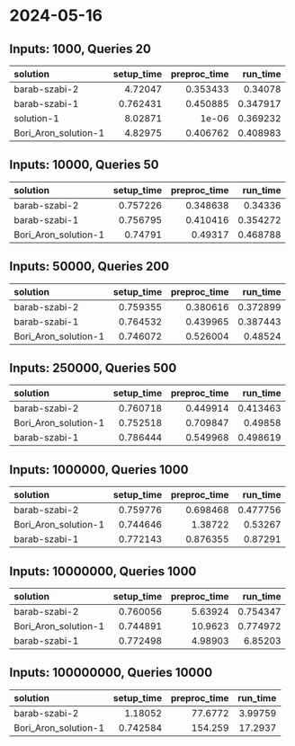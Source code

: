 # 2024-05-16

## Inputs: 1000, Queries 20

| solution             |   setup_time |   preproc_time |   run_time |
|:---------------------|-------------:|---------------:|-----------:|
| barab-szabi-2        |     4.72047  |       0.353433 |   0.34078  |
| barab-szabi-1        |     0.762431 |       0.450885 |   0.347917 |
| solution-1           |     8.02871  |       1e-06    |   0.369232 |
| Bori_Aron_solution-1 |     4.82975  |       0.406762 |   0.408983 |

## Inputs: 10000, Queries 50

| solution             |   setup_time |   preproc_time |   run_time |
|:---------------------|-------------:|---------------:|-----------:|
| barab-szabi-2        |     0.757226 |       0.348638 |   0.34336  |
| barab-szabi-1        |     0.756795 |       0.410416 |   0.354272 |
| Bori_Aron_solution-1 |     0.74791  |       0.49317  |   0.468788 |

## Inputs: 50000, Queries 200

| solution             |   setup_time |   preproc_time |   run_time |
|:---------------------|-------------:|---------------:|-----------:|
| barab-szabi-2        |     0.759355 |       0.380616 |   0.372899 |
| barab-szabi-1        |     0.764532 |       0.439965 |   0.387443 |
| Bori_Aron_solution-1 |     0.746072 |       0.526004 |   0.48524  |

## Inputs: 250000, Queries 500

| solution             |   setup_time |   preproc_time |   run_time |
|:---------------------|-------------:|---------------:|-----------:|
| barab-szabi-2        |     0.760718 |       0.449914 |   0.413463 |
| Bori_Aron_solution-1 |     0.752518 |       0.709847 |   0.49858  |
| barab-szabi-1        |     0.786444 |       0.549968 |   0.498619 |

## Inputs: 1000000, Queries 1000

| solution             |   setup_time |   preproc_time |   run_time |
|:---------------------|-------------:|---------------:|-----------:|
| barab-szabi-2        |     0.759776 |       0.698468 |   0.477756 |
| Bori_Aron_solution-1 |     0.744646 |       1.38722  |   0.53267  |
| barab-szabi-1        |     0.772143 |       0.876355 |   0.87291  |

## Inputs: 10000000, Queries 1000

| solution             |   setup_time |   preproc_time |   run_time |
|:---------------------|-------------:|---------------:|-----------:|
| barab-szabi-2        |     0.760056 |        5.63924 |   0.754347 |
| Bori_Aron_solution-1 |     0.744891 |       10.9623  |   0.774972 |
| barab-szabi-1        |     0.772498 |        4.98903 |   6.85203  |

## Inputs: 100000000, Queries 10000

| solution             |   setup_time |   preproc_time |   run_time |
|:---------------------|-------------:|---------------:|-----------:|
| barab-szabi-2        |     1.18052  |        77.6772 |    3.99759 |
| Bori_Aron_solution-1 |     0.742584 |       154.259  |   17.2937  |
